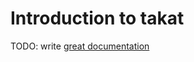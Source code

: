 # Introduction to takat

TODO: write [great documentation](http://jacobian.org/writing/what-to-write/)

